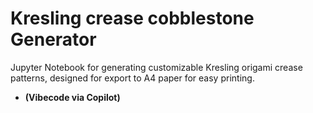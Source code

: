 # Kresling crease cobblestone Generator

Jupyter Notebook for generating customizable Kresling origami crease patterns, designed for export to A4 paper for easy printing.

- **(Vibecode via Copilot)**

